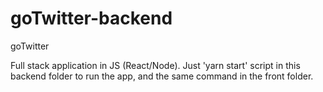 # goTwitter-backend

goTwitter

Full stack application in JS (React/Node). 
Just 'yarn start' script in this backend folder to run the app, and the same command in the front folder.
